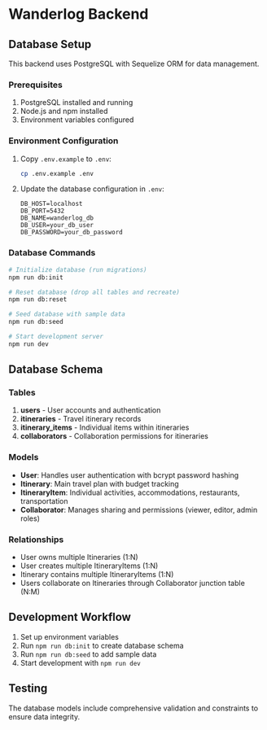 # Wanderlog Backend

## Database Setup

This backend uses PostgreSQL with Sequelize ORM for data management.

### Prerequisites

1. PostgreSQL installed and running
2. Node.js and npm installed
3. Environment variables configured

### Environment Configuration

1. Copy `.env.example` to `.env`:
   ```bash
   cp .env.example .env
   ```

2. Update the database configuration in `.env`:
   ```
   DB_HOST=localhost
   DB_PORT=5432
   DB_NAME=wanderlog_db
   DB_USER=your_db_user
   DB_PASSWORD=your_db_password
   ```

### Database Commands

```bash
# Initialize database (run migrations)
npm run db:init

# Reset database (drop all tables and recreate)
npm run db:reset

# Seed database with sample data
npm run db:seed

# Start development server
npm run dev
```

## Database Schema

### Tables

1. **users** - User accounts and authentication
2. **itineraries** - Travel itinerary records
3. **itinerary_items** - Individual items within itineraries
4. **collaborators** - Collaboration permissions for itineraries

### Models

- **User**: Handles user authentication with bcrypt password hashing
- **Itinerary**: Main travel plan with budget tracking
- **ItineraryItem**: Individual activities, accommodations, restaurants, transportation
- **Collaborator**: Manages sharing and permissions (viewer, editor, admin roles)

### Relationships

- User owns multiple Itineraries (1:N)
- User creates multiple ItineraryItems (1:N)
- Itinerary contains multiple ItineraryItems (1:N)
- Users collaborate on Itineraries through Collaborator junction table (N:M)

## Development Workflow

1. Set up environment variables
2. Run `npm run db:init` to create database schema
3. Run `npm run db:seed` to add sample data
4. Start development with `npm run dev`

## Testing

The database models include comprehensive validation and constraints to ensure data integrity.